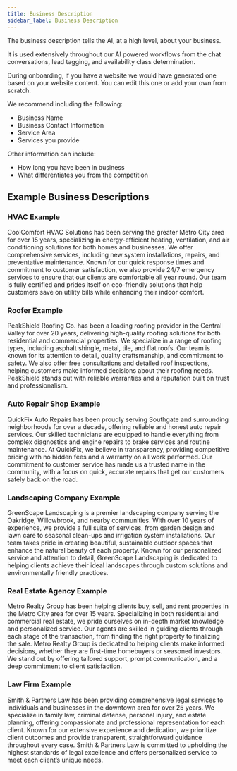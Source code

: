 ```yaml
---
title: Business Description
sidebar_label: Business Description
---
```


The business description tells the AI, at a high level, about your business.

It is used extensively throughout our AI powered workflows from the chat conversations, lead tagging, and availability class determination.

During onboarding, if you have a website we would have generated one based on your website content. You can edit this one or add your own from scratch.

We recommend including the following:

- Business Name
- Business Contact Information
- Service Area
- Services you provide

Other information can include:

- How long you have been in business
- What differentiates you from the competition

## Example Business Descriptions

### HVAC Example

CoolComfort HVAC Solutions has been serving the greater Metro City area for over 15 years, specializing in energy-efficient heating, ventilation, and air conditioning solutions for both homes and businesses. We offer comprehensive services, including new system installations, repairs, and preventative maintenance. Known for our quick response times and commitment to customer satisfaction, we also provide 24/7 emergency services to ensure that our clients are comfortable all year round. Our team is fully certified and prides itself on eco-friendly solutions that help customers save on utility bills while enhancing their indoor comfort.

### Roofer Example

PeakShield Roofing Co. has been a leading roofing provider in the Central Valley for over 20 years, delivering high-quality roofing solutions for both residential and commercial properties. We specialize in a range of roofing types, including asphalt shingle, metal, tile, and flat roofs. Our team is known for its attention to detail, quality craftsmanship, and commitment to safety. We also offer free consultations and detailed roof inspections, helping customers make informed decisions about their roofing needs. PeakShield stands out with reliable warranties and a reputation built on trust and professionalism.

### Auto Repair Shop Example

QuickFix Auto Repairs has been proudly serving Southgate and surrounding neighborhoods for over a decade, offering reliable and honest auto repair services. Our skilled technicians are equipped to handle everything from complex diagnostics and engine repairs to brake services and routine maintenance. At QuickFix, we believe in transparency, providing competitive pricing with no hidden fees and a warranty on all work performed. Our commitment to customer service has made us a trusted name in the community, with a focus on quick, accurate repairs that get our customers safely back on the road.

### Landscaping Company Example

GreenScape Landscaping is a premier landscaping company serving the Oakridge, Willowbrook, and nearby communities. With over 10 years of experience, we provide a full suite of services, from garden design and lawn care to seasonal clean-ups and irrigation system installations. Our team takes pride in creating beautiful, sustainable outdoor spaces that enhance the natural beauty of each property. Known for our personalized service and attention to detail, GreenScape Landscaping is dedicated to helping clients achieve their ideal landscapes through custom solutions and environmentally friendly practices.

### Real Estate Agency Example

Metro Realty Group has been helping clients buy, sell, and rent properties in the Metro City area for over 15 years. Specializing in both residential and commercial real estate, we pride ourselves on in-depth market knowledge and personalized service. Our agents are skilled in guiding clients through each stage of the transaction, from finding the right property to finalizing the sale. Metro Realty Group is dedicated to helping clients make informed decisions, whether they are first-time homebuyers or seasoned investors. We stand out by offering tailored support, prompt communication, and a deep commitment to client satisfaction.

### Law Firm Example

Smith & Partners Law has been providing comprehensive legal services to individuals and businesses in the downtown area for over 25 years. We specialize in family law, criminal defense, personal injury, and estate planning, offering compassionate and professional representation for each client. Known for our extensive experience and dedication, we prioritize client outcomes and provide transparent, straightforward guidance throughout every case. Smith & Partners Law is committed to upholding the highest standards of legal excellence and offers personalized service to meet each client’s unique needs.
